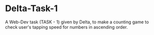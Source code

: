 # Delta-Task-1
A Web-Dev task (TASK - 1) given by Delta, to make a counting game to check user's tapping speed for numbers in ascending order.
